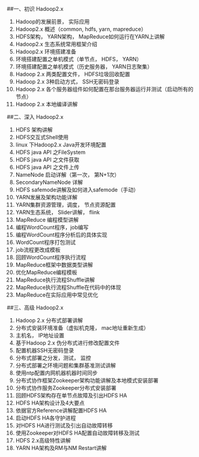 ##一、初识 Hadoop2.x
1. Hadoop的发展前景， 实际应用
2. Hadoop2.x 概述（common, hdfs, yarn, mapreduce）
3. HDFS架构， YARN架构， MapReduce如何运行在YARN上讲解
4. Hadoop2.x 生态系统常用框架介绍
5. Hadoop2.x 环境搭建准备
6. 环境搭建配置之单机模式（单节点， HDFS， YARN）
7. 环境搭建配置之单机模式（历史服务器， YARN日志聚集）
8. Hadoop 2.x 两类配置文件， HDFS垃圾回收配置
9. Hadoop 2.x 3种启动方式， SSH无密码登录
10. Hadoop 2.x 各个服务器组件如何配置在那台服务器运行并测试（启动所有的节点）
11. Hadoop 2.x 本地编译讲解

##二、深入 Hadoop2.x
1. HDFS 架构讲解
2. HDFS交互式Shell使用
3. linux 下Hadoop2.x  Java开发环境配置
4. HDFS java API 之FileSystem
5. HDFS java API  之文件获取
6. HDFS java API  之文件上传
7. NameNode 启动详解（第一次， 第N+1次）
8. SecondaryNameNode 详解
9. HDFS safemode讲解及如何进入safemode（手动）
10. YARN发展及架构功能详解
11. YARN集群资源管理，调度， 节点资源配置
12. YARN生态系统， Slider讲解， flink
13. MapReduce 编程模型讲解
14. 编程WordCount程序，job编写
15. 编程WordCount程序分析后的具体实现
16. WordCount程序打包测试
17. job流程更改成模板
18. 回顾WordCount程序执行流程
19. MapReduce框架中数据类型讲解
20. 优化MapReduce编程模板
21. MapReduce执行流程Shuffle讲解
22. MapReduce执行流程Shuffle在代码中的体现
23. MapReduce在实际应用中常见优化

##三、高级 Hadoop2.x
1. Hadoop 2.x 分布式部署讲解
2. 分布式安装环境准备（虚拟机克隆， mac地址重新生成）
3. 主机名， IP地址设置
4. 基于Hadoop 2.x 伪分布式进行修改配置文件
5. 配置机器SSH无密码登录
6. 分布式部署之分发，测试， 监控
7. 分布式部署之环境问题和集群基准测试讲解
8. 使用ntp配置内网机器机器时间同步
9. 分布式协作框架Zookeeper架构功能讲解及本地模式安装部署
10. 分布式协作服务Zookeeper分布式安装部署
11. 回顾HDFS架构存在单节点故障及引出HDFS HA
12. HDFS HA架构设计及4大要点
13. 依据官方Reference讲解配置HDFS HA
14. 启动HDFS HA各守护进程
15. 对HDFS HA进行测试及引出自动故障转移
16. 使用Zookeeper对HDFS HA配置自动故障转移及测试
17. HDFS 2.x高级特性讲解
18. YARN HA架构及RM与NM Restart讲解

